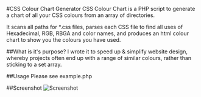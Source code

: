 #CSS Colour Chart Generator
CSS Colour Chart is a PHP script to generate a chart of all your CSS colours from an array of directories.

It scans all paths for *.css files, parses each CSS file to find all uses of Hexadecimal, RGB, RBGA and color names, and produces an html colour chart to show you the colours you have used.

##What is it's purpose?
I wrote it to speed up & simplify website design, whereby projects often end up with a range of similar colours, rather than sticking to a set array.

##Usage
Please see example.php

##Screenshot
![Screenshot](https://raw.github.com/axllent/csscolorchart/master/screenshot.png)
